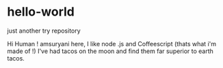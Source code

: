 # hello-world
just another try repository

Hi Human !
amsuryani here, I like node .js and Coffeescript (thats what i'm made of !)
I've had tacos on the moon and find them far superior to earth tacos.
